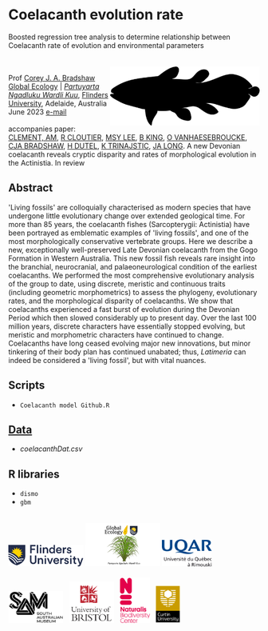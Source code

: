 # Coelacanth evolution rate

Boosted regression tree analysis to determine relationship between Coelacanth rate of evolution and environmental parameters

<img align="right" src="www/Latimeria_chalumnae.png" alt="Latimeria chalumnae" width="300" style="margin-top: 20px">
<br>
<br>
Prof <a href="https://globalecologyflinders.com/people/#DIRECTOR">Corey J. A. Bradshaw</a> <br>
<a href="http://globalecologyflinders.com" target="_blank">Global Ecology</a> | <em><a href="https://globalecologyflinders.com/partuyarta-ngadluku-wardli-kuu/" target="_blank">Partuyarta Ngadluku Wardli Kuu</a></em>, <a href="http://flinders.edu.au" target="_blank">Flinders University</a>, Adelaide, Australia <br>
June 2023
<a href=mailto:corey.bradshaw@flinders.edu.au>e-mail</a> <br>
<br>
accompanies paper:<br>
<a href="https://www.flinders.edu.au/people/alice.clement">CLEMENT, AM</a>, <a href="https://www.uqar.ca/universite/a-propos-de-l-uqar/departements/departement-de-biologie-chimie-et-geographie/cloutier-richard">R CLOUTIER</a>, <a href="https://www.flinders.edu.au/people/mike.lee">MSY LEE</a>, <a href="https://www.naturalis.nl/en/science/researchers/benedict-king">B KING</a>, <a href="https://scholar.google.com/citations?user=6LHmxgUAAAAJ&hl=en">O VANHAESEBROUCKE</a>, <a href="https://globalecologyflinders.com/people/#DIRECTOR">CJA BRADSHAW</a>, <a href="https://sites.google.com/site/hugodutel/home">H DUTEL</a>, <a href="https://staffportal.curtin.edu.au/staff/profile/view/kate-trinajstic-f0dcf6b1/">K TRINAJSTIC</a>, <a href="https://www.flinders.edu.au/people/john.long">JA LONG</a>. A new Devonian coelacanth reveals cryptic disparity and rates of morphological evolution in the Actinistia. In review
<br>

## Abstract 
'Living fossils' are colloquially characterised as modern species that have undergone little evolutionary change over extended geological time. For more than 85 years, the coelacanth fishes (Sarcopterygii: Actinistia) have been portrayed as emblematic examples of 'living fossils', and one of the most morphologically conservative vertebrate groups. Here we describe a new, exceptionally well-preserved Late Devonian coelacanth from the Gogo Formation in Western Australia. This new fossil fish reveals rare insight into the branchial, neurocranial, and palaeoneurological condition of the earliest coelacanths. We performed the most comprehensive evolutionary analysis of the group to date, using discrete, meristic and continuous traits (including geometric morphometrics) to assess the phylogeny, evolutionary rates, and the morphological disparity of coelacanths. We show that coelacanths experienced a fast burst of evolution during the Devonian Period which then slowed considerably up to present day. Over the last 100 million years, discrete characters have essentially stopped evolving, but meristic and morphometric characters have continued to change. Coelacanths have long ceased evolving major new innovations, but minor tinkering of their body plan has continued unabated; thus, <em>Latimeria</em> can indeed be considered a 'living fossil', but with vital nuances.

## Scripts
- <code>Coelacanth model Github.R</code>

## <a href="https://github.com/cjabradshaw/CoelacanthEvolution/tree/main/data">Data</a>
- <em>coelacanthDat.csv</em>

## R libraries
- <code>dismo</code>
- <code>gbm</code>

<p><a href="https://www.flinders.edu.au"><img align="bottom-left" src="www/Flinders_University_Logo_Horizontal_RGB_Master.png" alt="Flinders University" width="150" style="margin-top: 20px"></a> <a href="https://globalecologyflinders.com"><img align="bottom-left" src="www/GEL Logo Kaurna New Transp.png" alt="GEL" width="150" style="margin-top: 20px"></a> <a href="https://www.uqar.ca/"><img align="bottom-left" src="www/UQARlogo.png" alt="UQAR" width="100" style="margin-top: 20px"></a> &nbsp; &nbsp; <a href="https://www.samuseum.sa.gov.au/"><img align="bottom-left" src="www/SAMlogo.png" alt="SAM" width="110" style="margin-top: 20px"></a> &nbsp; <a href="https://www.bristol.ac.uk"><img align="bottom-left" src="www/UBlogo.png" alt="UB" width="90" style="margin-top: 20px"></a> &nbsp; <a href="https://www.naturalis.nl/en"><img align="bottom-left" src="www/NBClogo.png" alt="NCU" width="60" style="margin-top: 20px"></a> &nbsp; <a href="https://www.curtin.edu.au/"><img align="bottom-left" src="www/CUlogo.png" alt="CU" width="50" style="margin-top: 20px"></a></p>
